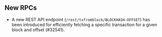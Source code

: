New RPCs
--------

- A new REST API endpoint (`/rest/txfromblock/BLOCKHASH-OFFSET`) has been introduced for
  efficiently fetching a specific transaction for a given block and offset (#32541).
